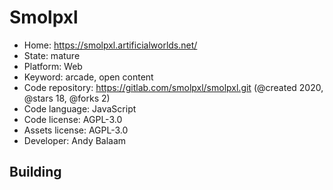 # Smolpxl

- Home: https://smolpxl.artificialworlds.net/
- State: mature
- Platform: Web
- Keyword: arcade, open content
- Code repository: https://gitlab.com/smolpxl/smolpxl.git (@created 2020, @stars 18, @forks 2)
- Code language: JavaScript
- Code license: AGPL-3.0
- Assets license: AGPL-3.0
- Developer: Andy Balaam

## Building
